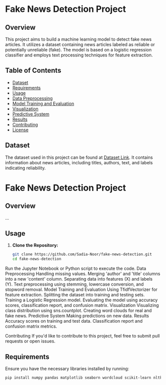 # Fake News Detection Project

## Overview

This project aims to build a machine learning model to detect fake news articles. It utilizes a dataset containing news articles labeled as reliable or potentially unreliable (fake). The model is based on a logistic regression classifier and employs text processing techniques for feature extraction.

## Table of Contents

- [Dataset](#dataset)
- [Requirements](#requirements)
- [Usage](#usage)
- [Data Preprocessing](#data-preprocessing)
- [Model Training and Evaluation](#model-training-and-evaluation)
- [Visualization](#visualization)
- [Predictive System](#predictive-system)
- [Results](#results)
- [Contributing](#contributing)
- [License](#license)

## Dataset

The dataset used in this project can be found at [Dataset Link](https://www.kaggle.com/c/fake-news/data?select=train.csv). It contains information about news articles, including titles, authors, text, and labels indicating reliability.

# Fake News Detection Project

## Overview

...

## Usage

1. **Clone the Repository:**
   ```bash
   git clone https://github.com/Sadia-Noor/fake-news-detection.git
   cd fake-news-detection
   
Run the Jupyter Notebook or Python script to execute the code.
Data Preprocessing
Handling missing values.
Merging 'author' and 'title' columns into a new 'content' column.
Separating data into features (X) and labels (Y).
Text preprocessing using stemming, lowercase conversion, and stopword removal.
Model Training and Evaluation
Using TfidfVectorizer for feature extraction.
Splitting the dataset into training and testing sets.
Training a Logistic Regression model.
Evaluating the model using accuracy scores, classification report, and confusion matrix.
Visualization
Visualizing class distribution using sns.countplot.
Creating word clouds for real and fake news.
Predictive System
Making predictions on new data.
Results
Accuracy scores on training and test data.
Classification report and confusion matrix metrics.

Contributing
If you'd like to contribute to this project, feel free to submit pull requests or open issues.

## Requirements

Ensure you have the necessary libraries installed by running:

```bash
pip install numpy pandas matplotlib seaborn wordcloud scikit-learn nltk

